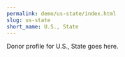 ```yaml
---
permalink: demo/us-state/index.html
slug: us-state
short_name: U.S., State
---
```


Donor profile for U.S., State goes here.

